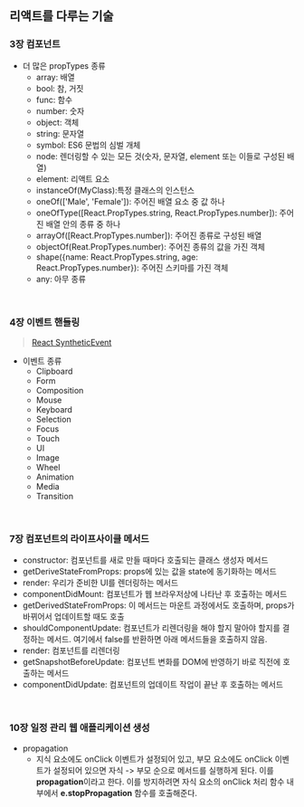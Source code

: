 ## 리액트를 다루는 기술

### 3장 컴포넌트
  - 더 많은 propTypes 종류
    - array: 배열
    - bool: 참, 거짓
    - func: 함수
    - number: 숫자 
    - object: 객체 
    - string: 문자열 
    - symbol: ES6 문법의 심벌 개체 
    - node: 렌더링할 수 있는 모든 것(숫자, 문자열, element 또는 이들로 구성된 배열) 
    - element: 리액트 요소 
    - instanceOf(MyClass):특정 클래스의 인스턴스
    - oneOf(['Male', 'Female']): 주어진 배열 요소 중 값 하나
    - oneOfType([React.PropTypes.string, React.PropTypes.number]): 주어진 배열 안의 종류 중 하나
    - arrayOf([React.PropTypes.number]): 주어진 종류로 구성된 배열
    - objectOf(Reat.PropTypes.number): 주어진 종류의 값을 가진 객체
    - shape({name: React.PropTypes.string, age: React.PropTypes.number}): 주어진 스키마를 가진 객체
    - any: 아무 종류
<br />

### 4장 이벤트 핸들링
> [React SyntheticEvent](https://reactjs.org/docs/events.html)

  - 이벤트 종류
    - Clipboard
    - Form
    - Composition
    - Mouse
    - Keyboard
    - Selection
    - Focus
    - Touch
    - UI
    - Image
    - Wheel
    - Animation
    - Media
    - Transition
<br />

### 7장 컴포넌트의 라이프사이클 메서드
  - constructor: 컴포넌트를 새로 만들 때마다 호출되는 클래스 생성자 메서드
  - getDeriveStateFromProps: props에 있는 값을 state에 동기화하는 메서드
  - render: 우리가 준비한 UI를 렌더링하는 메서드
  - componentDidMount: 컴포넌트가 웹 브라우저상에 나타난 후 호출하는 메서드
  - getDerivedStateFromProps: 이 메서드는 마운트 과정에서도 호출하며, props가 바뀌어서 업데이트할 때도 호출
  - shouldComponentUpdate: 컴포넌트가 리렌더링을 해야 할지 말아야 할지를 결정하는 메서드. 여기에서 false를 반환하면 아래 메서드들을 호출하지 않음.
  - render: 컴포넌트를 리렌더링
  - getSnapshotBeforeUpdate: 컴포넌트 변화를 DOM에 반영하기 바로 직전에 호출하는 메서드
  - componentDidUpdate: 컴포넌트의 업데이트 작업이 끝난 후 호출하는 메서드
  <br />

### 10장 일정 관리 웹 애플리케이션 생성
  - propagation
    - 지식 요소에도 onClick 이벤트가 설정되어 있고, 부모 요소에도 onClick 이벤트가 설정되어 있으면 자식 -> 부모 순으로 메서드를 실행하게 된다. 이를 <strong>propagation</strong>이라고 한다. 이를 방지하려면 자식 요소의 onClick 처리 함수 내부에서 <strong>e.stopPropagation</strong> 함수를 호출해준다.

